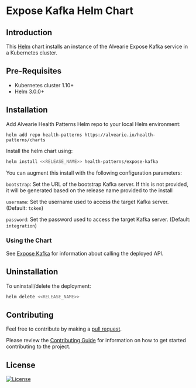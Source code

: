 # Expose Kafka Helm Chart

## Introduction

This [Helm](https://github.com/kubernetes/helm) chart installs an instance of the Alvearie Expose Kafka service in a Kubernetes cluster.

## Pre-Requisites

- Kubernetes cluster 1.10+
- Helm 3.0.0+

## Installation

Add Alvearie Health Patterns Helm repo to your local Helm environment:

```
helm add repo health-patterns https://alvearie.io/health-patterns/charts
```

Install the helm chart using:

```bash
helm install <<RELEASE_NAME>> health-patterns/expose-kafka
```

You can augment this install with the following configuration parameters:

`bootstrap`: Set the URL of the bootstrap Kafka server. If this is not provided, it will be generated based on the release name provided to the install

`username`: Set the username used to access the target Kafka server. (Default: `token`)

`password`: Set the password used to access the target Kafka server. (Default: `integration`)

### Using the Chart

See [Expose Kafka](../README.md) for information about calling the deployed API.

## Uninstallation

To uninstall/delete the deployment:

```bash
helm delete <<RELEASE_NAME>>
```

## Contributing

Feel free to contribute by making a [pull request](https://github.com/Alvearie/health-patterns/pull/new/master).

Please review the [Contributing Guide](https://github.com/Alvearie/health-patterns/blob/main/CONTRIBUTING.md) for information on how to get started contributing to the project.

## License
[![License](https://img.shields.io/badge/License-Apache%202.0-blue.svg)](https://opensource.org/licenses/Apache-2.0) 
